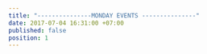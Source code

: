 ```yaml
---
title: "---------------MONDAY EVENTS ---------------"
date: 2017-07-04 16:31:00 +07:00
published: false
position: 1
---
```


